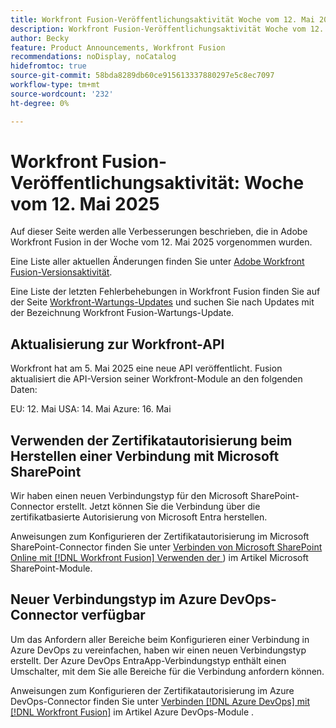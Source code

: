 ```yaml
---
title: Workfront Fusion-Veröffentlichungsaktivität Woche vom 12. Mai 2025
description: Workfront Fusion-Veröffentlichungsaktivität Woche vom 12. Mai 2025
author: Becky
feature: Product Announcements, Workfront Fusion
recommendations: noDisplay, noCatalog
hidefromtoc: true
source-git-commit: 58bda8289db60ce915613337880297e5c8ec7097
workflow-type: tm+mt
source-wordcount: '232'
ht-degree: 0%

---
```


# Workfront Fusion-Veröffentlichungsaktivität: Woche vom 12. Mai 2025

Auf dieser Seite werden alle Verbesserungen beschrieben, die in Adobe Workfront Fusion in der Woche vom 12. Mai 2025 vorgenommen wurden.

Eine Liste aller aktuellen Änderungen finden Sie unter [Adobe Workfront Fusion-Versionsaktivität](/help/workfront-fusion/fusion-product-releases/fusion-release-activity.md).

Eine Liste der letzten Fehlerbehebungen in Workfront Fusion finden Sie auf der Seite [Workfront-Wartungs-Updates](https://experienceleague.adobe.com/de/docs/workfront-known-issues/releases/current-updates) und suchen Sie nach Updates mit der Bezeichnung Workfront Fusion-Wartungs-Update.

## Aktualisierung zur Workfront-API

Workfront hat am 5. Mai 2025 eine neue API veröffentlicht. Fusion aktualisiert die API-Version seiner Workfront-Module an den folgenden Daten:

EU: 12. Mai
USA: 14. Mai
Azure: 16. Mai

## Verwenden der Zertifikatautorisierung beim Herstellen einer Verbindung mit Microsoft SharePoint

Wir haben einen neuen Verbindungstyp für den Microsoft SharePoint-Connector erstellt. Jetzt können Sie die Verbindung über die zertifikatbasierte Autorisierung von Microsoft Entra herstellen.

Anweisungen zum Konfigurieren der Zertifikatautorisierung im Microsoft SharePoint-Connector finden Sie unter [Verbinden von Microsoft SharePoint Online mit [!DNL Workfront Fusion] Verwenden der ](/help/workfront-fusion/references/apps-and-modules/third-party-connectors/sharepoint-modules.md#connect-microsoft-sharepoint-online-to-workfront-fusion-using-certificate-authorization)) im Artikel Microsoft SharePoint-Module.

## Neuer Verbindungstyp im Azure DevOps-Connector verfügbar

Um das Anfordern aller Bereiche beim Konfigurieren einer Verbindung in Azure DevOps zu vereinfachen, haben wir einen neuen Verbindungstyp erstellt. Der Azure DevOps EntraApp-Verbindungstyp enthält einen Umschalter, mit dem Sie alle Bereiche für die Verbindung anfordern können.

Anweisungen zum Konfigurieren der Zertifikatautorisierung im Azure DevOps-Connector finden Sie unter [Verbinden [!DNL Azure DevOps] mit [!DNL Workfront Fusion]](/help/workfront-fusion/references/apps-and-modules/third-party-connectors/azure-dev-ops.md#connect-azure-devops-to-workfront-fusion) im Artikel Azure DevOps-Module .

